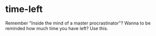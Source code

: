 # time-left
Remember "Inside the mind of a master procrastinator"? Wanna to be reminded how much time you have left? Use this.
